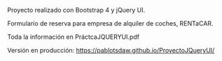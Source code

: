 Proyecto realizado con Bootstrap 4 y jQuery UI.

Formulario de reserva para empresa de alquiler de coches, RENTaCAR.

Toda la información en PráctcaJQUERYUI.pdf

Versión en producción:
https://pablotsdaw.github.io/ProyectoJQueryUI/
